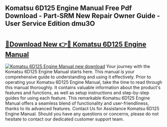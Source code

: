 ## Komatsu 6D125 Engine Manual Free Pdf Download - Part-SRM New Repair Owner Guide - User Service Edition dmu3O

# <h2><a href="http://bc31143.oget.top/?id=Komatsu+6D125+Engine+Manual">🔗Download New 👉🔴 Komatsu 6D125 Engine Manual</a></h2>

[![Komatsu 6D125 Engine Manual new download](https://i.imgur.com/5g1atiW.png)](http://bc31143.oget.top/?id=Komatsu+6D125+Engine+Manual)
Your journey with the Komatsu 6D125 Engine Manual starts here. This manual is your comprehensive guide to understanding and using it effectively. Prior to operating your Komatsu 6D125 Engine Manual, take the time to read through this manual thoroughly. It contains valuable information about the product's features and functions, as well as setup instructions and step-by-step guides for using each feature. This remarkable Komatsu 6D125 Engine Manual offers a seamless blend of functionality and user-friendliness, thanks to its advanced features. Contact Us for Assistance Komatsu 6D125 Engine Manual. Should you have any questions or concerns, please do not hesitate to contact our dedicated customer support team.
